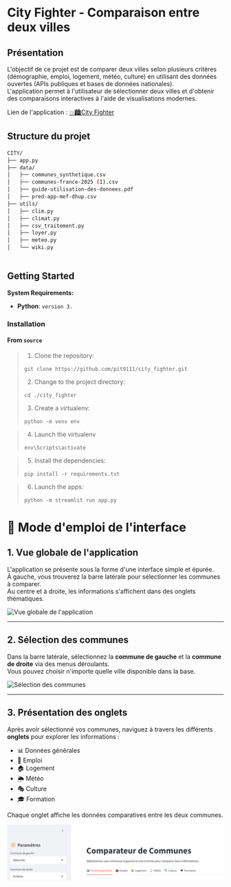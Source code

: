 # City Fighter - Comparaison entre deux villes

## Présentation

L'objectif de ce projet est de comparer deux villes selon plusieurs critères (démographie, emploi, logement, météo, culture) en utilisant des données ouvertes (APIs publiques et bases de données nationales).  
L'application permet à l'utilisateur de sélectionner deux villes et d'obtenir des comparaisons interactives à l'aide de visualisations modernes.

Lien de l'application : [💥🏙️City Fighter](https://cityfighter-da-silva-narin-houitte.streamlit.app/)
## Structure du projet
```sh
CITY/
├── app.py
├── data/
│   ├── communes_synthetique.csv
│   ├── communes-france-2025 (1).csv
│   ├── guide-utilisation-des-donnees.pdf
│   ├── pred-app-mef-dhup.csv
├── utils/
│   ├── clim.py
│   ├── climat.py
│   ├── csv_traitement.py
│   ├── loyer.py
│   ├── meteo.py
│   └── wiki.py



```
##  Getting Started

**System Requirements:**

* **Python**: `version 3.`

###  Installation

<h4>From <code>source</code></h4>

> 1. Clone the  repository:
>
> ```console
> git clone https://github.com/pit9111/city_fighter.git
> ```
>
> 2. Change to the project directory:
> ```console
> cd ./city_fighter
> ```
>
> 3. Create a virtualenv:
> ```console
> python -m venv env
> ```
>

>
> 4. Launch the virtualenv
> ```console
> env\Scripts\activate


> 5. Install the dependencies:
> ```console
> pip install -r requirements.txt
>
> ```

> 6. Launch the apps:
> ```console
> python -m streamlit run app.py
>
> ```
>

# 📖 Mode d'emploi de l'interface

## 1. Vue globale de l'application
L'application se présente sous la forme d'une interface simple et épurée.  
À gauche, vous trouverez la barre latérale pour sélectionner les communes à comparer.  
Au centre et à droite, les informations s'affichent dans des onglets thématiques.

![Vue globale de l'application](.assets/vue_globale.png)

---

## 2. Sélection des communes
Dans la barre latérale, sélectionnez la **commune de gauche** et la **commune de droite** via des menus déroulants.  
Vous pouvez choisir n'importe quelle ville disponible dans la base.

![Sélection des communes](.assets/selection_ville.png)

---

## 3. Présentation des onglets
Après avoir sélectionné vos communes, naviguez à travers les différents **onglets** pour explorer les informations :  
- 📊 Données générales
- 💼 Emploi
- 🏠 Logement
- 🌦️ Météo
- 🎭 Culture
- 🎓 Formation

Chaque onglet affiche les données comparatives entre les deux communes.

![Présentation des onglets](assets/onglets.png)




